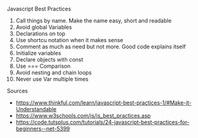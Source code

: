 Javascript Best Practices

1. Call things by name. Make the name easy, short and readable
2. Avoid global Variables
3. Declarations on top
4. Use shortcu notation when it makes sense
5. Comment as much as need but not more. Good code explains itself
6. Initialize variables
7. Declare objects with const
8. Use === Comparison
9. Avoid nesting and chain loops
10. Never use Var multiple times

Sources

- https://www.thinkful.com/learn/javascript-best-practices-1/#Make-it-Understandable
- https://www.w3schools.com/js/js_best_practices.asp
- https://code.tutsplus.com/tutorials/24-javascript-best-practices-for-beginners--net-5399
